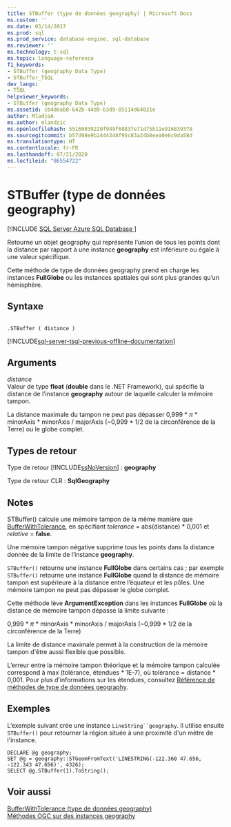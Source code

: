 ```yaml
---
title: STBuffer (type de données geography) | Microsoft Docs
ms.custom: ''
ms.date: 03/14/2017
ms.prod: sql
ms.prod_service: database-engine, sql-database
ms.reviewer: ''
ms.technology: t-sql
ms.topic: language-reference
f1_keywords:
- STBuffer (geography Data Type)
- STBuffer_TSQL
dev_langs:
- TSQL
helpviewer_keywords:
- STBuffer (geography Data Type)
ms.assetid: cb4deab8-642b-44d9-b3d9-85114d64021e
author: MladjoA
ms.author: mlandzic
ms.openlocfilehash: 55160039220f949f68837e71d75b11e916839378
ms.sourcegitcommit: b57d98e9b2444348f95c83a24b8eea0e6c9da58d
ms.translationtype: HT
ms.contentlocale: fr-FR
ms.lasthandoff: 07/21/2020
ms.locfileid: "86554722"
---
```

# <a name="stbuffer-geography-data-type"></a>STBuffer (type de données geography)
[!INCLUDE [SQL Server Azure SQL Database ](../../includes/applies-to-version/sql-asdb.md)]

  Retourne un objet geography qui représente l’union de tous les points dont la distance par rapport à une instance **geography** est inférieure ou égale à une valeur spécifique.  
  
 Cette méthode de type de données geography prend en charge les instances **FullGlobe** ou les instances spatiales qui sont plus grandes qu’un hémisphère.  
  
## <a name="syntax"></a>Syntaxe  
  
```  
  
.STBuffer ( distance )  
```  
  
[!INCLUDE[sql-server-tsql-previous-offline-documentation](../../includes/sql-server-tsql-previous-offline-documentation.md)]

## <a name="arguments"></a>Arguments
 *distance*  
 Valeur de type **float** (**double** dans le .NET Framework), qui spécifie la distance de l’instance **geography** autour de laquelle calculer la mémoire tampon.  
  
 La distance maximale du tampon ne peut pas dépasser 0,999 \* *π* * minorAxis \* minorAxis / majorAxis (~0,999 \* 1/2 de la circonférence de la Terre) ou le globe complet.  
  
## <a name="return-types"></a>Types de retour  
 Type de retour [!INCLUDE[ssNoVersion](../../includes/ssnoversion-md.md)] : **geography**  
  
 Type de retour CLR : **SqlGeography**  
  
## <a name="remarks"></a>Notes  
 STBuffer() calcule une mémoire tampon de la même manière que [BufferWithTolerance](../../t-sql/spatial-geography/bufferwithtolerance-geography-data-type.md), en spécifiant *tolerance* = abs(distance) \* 0,001 et *relative* = **false**.  
  
 Une mémoire tampon négative supprime tous les points dans la distance donnée de la limite de l’instance **geography**.  
  
 `STBuffer()` retourne une instance **FullGlobe** dans certains cas ; par exemple `STBuffer()` retourne une instance **FullGlobe** quand la distance de mémoire tampon est supérieure à la distance entre l’équateur et les pôles. Une mémoire tampon ne peut pas dépasser le globe complet.  
  
 Cette méthode lève **ArgumentException** dans les instances **FullGlobe** où la distance de mémoire tampon dépasse la limite suivante :  
  
 0,999 \* *π* * minorAxis \* minorAxis / majorAxis (~0,999 \* 1/2 de la circonférence de la Terre)  
  
 La limite de distance maximale permet à la construction de la mémoire tampon d'être aussi flexible que possible.  
  
 L’erreur entre la mémoire tampon théorique et la mémoire tampon calculée correspond à max (tolérance, étendues * 1E-7), où tolérance = distance \* 0,001. Pour plus d’informations sur les étendues, consultez [Référence de méthodes de type de données geography](https://msdn.microsoft.com/library/028e6137-7128-4c74-90a7-f7bdd2d79f5e).  
  
## <a name="examples"></a>Exemples  
 L’exemple suivant crée une instance `LineString``geography`. Il utilise ensuite `STBuffer()` pour retourner la région située à une proximité d'un mètre de l'instance.  
  
```  
DECLARE @g geography;  
SET @g = geography::STGeomFromText('LINESTRING(-122.360 47.656, -122.343 47.656)', 4326);  
SELECT @g.STBuffer(1).ToString();  
```  
  
## <a name="see-also"></a>Voir aussi  
 [BufferWithTolerance &#40;type de données geography&#41;](../../t-sql/spatial-geography/bufferwithtolerance-geography-data-type.md)   
 [Méthodes OGC sur des instances geography](../../t-sql/spatial-geography/ogc-methods-on-geography-instances.md)  
  
  
